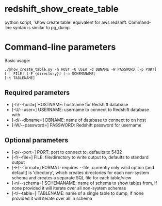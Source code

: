 # redshift_show_create_table
python script, 'show create table' equivalent for aws redshift. Command-line syntax is similar to pg_dump.

# Command-line parameters

Basic usage: 
```
./show_create_table.py -h HOST -U USER -d DBNAME -W PASSWORD [-p PORT]
[-f FILE] [-F {directory}] [-n SCHEMANAME]
[-t TABLENAME]
```

## Required parameters
* [-h/--host=] HOSTNAME: hostname for Redshift database 
* [-U/--user=] USERNAME: username to connect to Redshift database with
* [-d/--dbname=] DBNAME: name of database to connect to on host
* [-W/--password=] PASSWORD: Redshift password for username

## Optional parameters
* [-p/--port=] PORT: port to connect to, defaults to 5432
* [-f/--file=] FILE: file/directory to write output to, defaults to standard output
* [-F/--format=] FORMAT: requires --file, currently only valid option (and default) is 'directory',
which creates directories for each non-system schema and creates a separate SQL file for each table/view
* [-n/--schema=] SCHEMANAME: name of schema to show tables from, if none provided it will iterate over all 
non-system schemas
* [-t/--table=] TABLENAME: name of a single table to dump, if none provided it will iterate over all in schema
